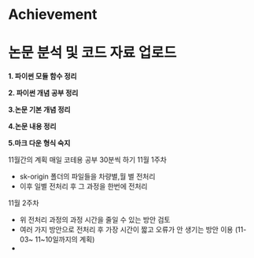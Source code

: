 # Achievement
논문 분석 및 코드 자료 업로드
=====================
**1. 파이썬 모듈 함수 정리**

**2. 파이썬 개념 공부 정리**

**3.논문 기본 개념 정리**

**4.논문 내용 정리**

**5.마크 다운 형식 숙지**



11월간의 계획
매일 코테용 공부 30분씩 하기
11월 1주차
- sk-origin 폴더의 파일들을 차량별,월 별 전처리
-  이후 일별 전처리 후 그 과정을 한번에 전처리

11월 2주차
- 위 전처리 과정의 과정 시간을 줄일 수 있는 방안 검토
- 여러 가지 방안으로 전처리 후 가장 시간이 짧고 오류가 안 생기는 방안 이용
(11-03~ 11~10일까지의 계획)
- 
